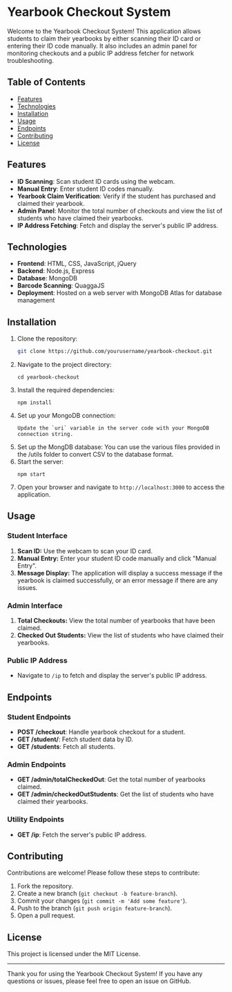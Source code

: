 # Yearbook Checkout System

Welcome to the Yearbook Checkout System! This application allows students to claim their yearbooks by either scanning their ID card or entering their ID code manually. It also includes an admin panel for monitoring checkouts and a public IP address fetcher for network troubleshooting.

## Table of Contents

- [Features](#features)
- [Technologies](#technologies)
- [Installation](#installation)
- [Usage](#usage)
- [Endpoints](#endpoints)
- [Contributing](#contributing)
- [License](#license)

## Features

- **ID Scanning**: Scan student ID cards using the webcam.
- **Manual Entry**: Enter student ID codes manually.
- **Yearbook Claim Verification**: Verify if the student has purchased and claimed their yearbook.
- **Admin Panel**: Monitor the total number of checkouts and view the list of students who have claimed their yearbooks.
- **IP Address Fetching**: Fetch and display the server's public IP address.

## Technologies

- **Frontend**: HTML, CSS, JavaScript, jQuery
- **Backend**: Node.js, Express
- **Database**: MongoDB
- **Barcode Scanning**: QuaggaJS
- **Deployment**: Hosted on a web server with MongoDB Atlas for database management

## Installation

1. Clone the repository:
   ```sh
   git clone https://github.com/yourusername/yearbook-checkout.git
   ```
2. Navigate to the project directory:
   ```
   cd yearbook-checkout
   ```
3. Install the required dependencies:
   ```
   npm install
   ```
4. Set up your MongoDB connection:
   ```
   Update the `uri` variable in the server code with your MongoDB connection string.
   ```
5. Set up the MongDB database:
   You can use the various files provided in the /utils folder to convert CSV to the database format.
6. Start the server:
   ```
   npm start
   ```
7. Open your browser and navigate to `http://localhost:3000` to access the application.

## Usage
### Student Interface
1. **Scan ID:** Use the webcam to scan your ID card.
2. **Manual Entry:** Enter your student ID code manually and click "Manual Entry".
3. **Message Display:** The application will display a success message if the yearbook is claimed successfully, or an error message if there are any issues.

### Admin Interface
1. **Total Checkouts:** View the total number of yearbooks that have been claimed.
2. **Checked Out Students:** View the list of students who have claimed their yearbooks.

### Public IP Address
- Navigate to `/ip` to fetch and display the server's public IP address.

## Endpoints
### Student Endpoints
- **POST /checkout**: Handle yearbook checkout for a student.
- **GET /student/**: Fetch student data by ID.
- **GET /students**: Fetch all students.

### Admin Endpoints
- **GET /admin/totalCheckedOut**: Get the total number of yearbooks claimed.
- **GET /admin/checkedOutStudents**: Get the list of students who have claimed their yearbooks.

### Utility Endpoints
- **GET /ip**: Fetch the server's public IP address.

## Contributing

Contributions are welcome! Please follow these steps to contribute:

1. Fork the repository.
2. Create a new branch (`git checkout -b feature-branch`).
3. Commit your changes (`git commit -m 'Add some feature'`).
4. Push to the branch (`git push origin feature-branch`).
5. Open a pull request.

## License
This project is licensed under the MIT License.

---
Thank you for using the Yearbook Checkout System! If you have any questions or issues, please feel free to open an issue on GitHub.
